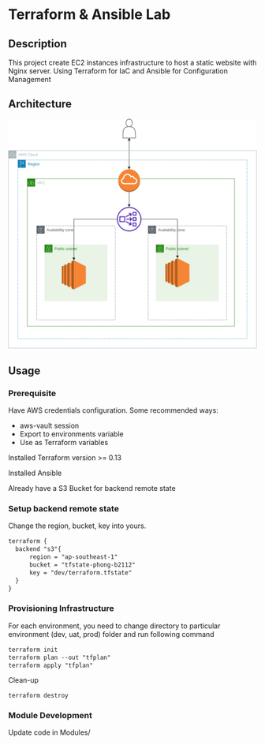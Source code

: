 # Terraform & Ansible Lab

## Description

This project create EC2 instances infrastructure to host a static website with Nginx server. Using Terraform for IaC and Ansible for Configuration Management

## Architecture

![alt text][logo]

[logo]: ./architecture.png

## Usage

### Prerequisite

Have AWS credentials configuration. Some recommended ways:
* aws-vault session
* Export to environments variable
* Use as Terraform variables
<!-- end of the list -->

Installed Terraform version >= 0.13
<!-- end of the list -->

Installed Ansible
<!-- end of the list -->

Already have a S3 Bucket for backend remote state
### Setup backend remote state
Change the region, bucket, key into yours.
```
terraform {
  backend "s3"{
      region = "ap-southeast-1"
      bucket = "tfstate-phong-b2112"
      key = "dev/terraform.tfstate"
  }
}
```
### Provisioning Infrastructure 
For each environment, you need to change directory to particular environment (dev, uat, prod) folder and run following command

```
terraform init
terraform plan --out "tfplan"
terraform apply "tfplan"
```

Clean-up
```
terraform destroy
```

### Module Development
Update code in Modules/
